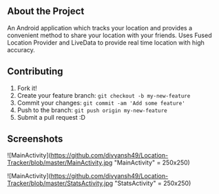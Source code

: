 ## About the Project

An Android application which tracks your location and provides a convenient method to share your location with your friends. Uses Fused Location Provider and LiveData to provide real time location with high accuracy.

## Contributing
1. Fork it!
2. Create your feature branch: `git checkout -b my-new-feature`
3. Commit your changes: `git commit -am 'Add some feature'`
4. Push to the branch: `git push origin my-new-feature`
5. Submit a pull request :D

## Screenshots
![MainActivity](https://github.com/divyansh49/Location-Tracker/blob/master/MainActivity.jpg "MainActivity" = 250x250)

![MainActivity](https://github.com/divyansh49/Location-Tracker/blob/master/StatsActivity.jpg "StatsActivity" = 250x250)
